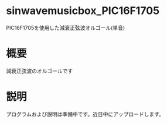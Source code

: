 # sinwavemusicbox_PIC16F1705
PIC16F1705を使用した減衰正弦波オルゴール(単音)
# 概要
減衰正弦波のオルゴールです
# 説明
プログラムおよび説明は準備中です。近日中にアップロードします。
